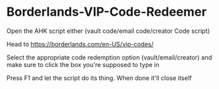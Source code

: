 # Borderlands-VIP-Code-Redeemer
Open the AHK script either (vault code/email code/creator Code script)

Head to https://borderlands.com/en-US/vip-codes/

Select the appropriate code redemption option (vault/email/creator) and make sure to click the box you're supposed to type in

Press F1 and let the script do its thing. When done it'll close itself